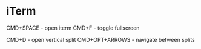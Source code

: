 # iTerm

CMD+SPACE - open iterm
CMD+F - toggle fullscreen

CMD+D - open vertical split
CMD+OPT+ARROWS - navigate between splits
